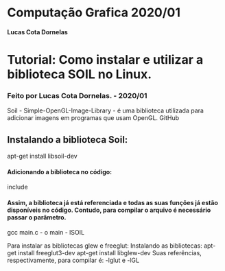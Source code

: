 # Computação Grafica 2020/01
<h4> Lucas Cota Dornelas </h4>

<h1>Tutorial: Como instalar e utilizar a biblioteca SOIL no Linux.</h1>
    <h3>Feito por Lucas Cota Dornelas. - 2020/01</h3>

<p>Soil - Simple-OpenGL-Image-Library - é uma biblioteca utilizada para adicionar imagens em programas que usam OpenGL. GitHub</p>

<h2>Instalando a biblioteca Soil:</h2>
    apt-get install libsoil-dev
<h4>Adicionando a biblioteca no código:</h4>
    include <SOIL.h>
<h4>Assim, a biblioteca já está referenciada e todas as suas funções já estão disponíveis no código. Contudo, para compilar o arquivo é necessário passar o parâmetro.</h4> 
    gcc main.c - o main - lSOIL


Para instalar as bibliotecas glew e  freeglut:
Instalando as bibliotecas:
    apt-get install freeglut3-dev
    apt-get install libglew-dev
Suas referências, respectivamente, para compilar é: 
-lglut e  -lGL   


